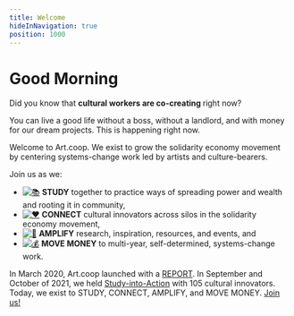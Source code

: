 ```yaml
---
title: Welcome
hideInNavigation: true
position: 1000
---
```


<h1 id="greeting" class="greeting">Good Morning</h1>

<p id="concept-para">Did you know that <strong>cultural workers are co-creating <i id="concept" data-concepts='<%= JSON.stringify(concepts.concepts) %>'></i></strong> right now?</p>

You can live a good life without a boss, without a landlord, and with money for our dream projects. This is happening right now.

Welcome to Art.coop. We exist to grow the solidarity economy movement by centering systems-change work led by artists and culture-bearers.

Join us as we:

- [![📚](/assets/images/icons/study-sm.png)](#) **STUDY** together to practice ways of spreading power and wealth and rooting it in community,
- [![♥️](/assets/images/icons/connect-sm.png)](#connect) **CONNECT** cultural innovators across silos in the solidarity economy movement,
- [![📣](/assets/images/icons/amplify-sm.png)](#amplify) **AMPLIFY** research, inspiration, resources, and events, and
- [![💰](/assets/images/icons/movemoney-sm.png)](#movemoney) **MOVE MONEY** to multi-year, self-determined, systems-change work.

In March 2020, Art.coop launched with a [REPORT](http://art.coop/#report). In September and October of 2021, we held [Study-into-Action](http://art.coop/#study) with 105 cultural innovators. Today, we exist to STUDY, CONNECT, AMPLIFY, and MOVE MONEY. [Join us!](http://art.coop/#connect)

<script src="/assets/scripts/rotateConcepts.js"></script>
